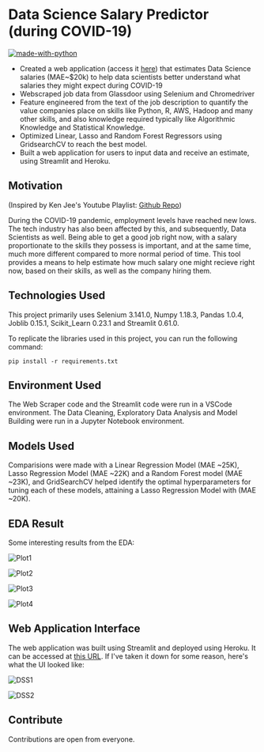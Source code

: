 # Data Science Salary Predictor (during COVID-19)

[![made-with-python](https://img.shields.io/badge/Made%20with-Python-1f425f.svg)](https://www.python.org/)

- Created a web application (access it [here](http://ds-salary-predictor.herokuapp.com/)) that estimates Data Science salaries (MAE~\$20k) to help data scientists better understand what salaries they might expect during COVID-19
- Webscraped job data from Glassdoor using Selenium and Chromedriver
- Feature engineered from the text of the job description to quantify the value companies place on skills like Python, R, AWS, Hadoop and many other skills, and also knowledge required typically like Algorithmic Knowledge and Statistical Knowledge.
- Optimized Linear, Lasso and Random Forest Regressors using GridsearchCV to reach the best model.
- Built a web application for users to input data and receive an estimate, using Streamlit and Heroku.

## Motivation

(Inspired by Ken Jee's Youtube Playlist: [Github Repo](https://github.com/PlayingNumbers/ds_salary_proj))

During the COVID-19 pandemic, employment levels have reached new lows. The tech industry has also been affected by this, and subsequently, Data Scientists as well. Being able to get a good job right now, with a salary proportionate to the skills they possess is important, and at the same time, much more different compared to more normal period of time. This tool provides a means to help estimate how much salary one might recieve right now, based on their skills, as well as the company hiring them.

## Technologies Used

This project primarily uses Selenium 3.141.0, Numpy 1.18.3, Pandas 1.0.4, Joblib 0.15.1, Scikit_Learn 0.23.1 and Streamlit 0.61.0.

To replicate the libraries used in this project, you can run the following command:

```
pip install -r requirements.txt
```

## Environment Used

The Web Scraper code and the Streamlit code were run in a VSCode environment. The Data Cleaning, Exploratory Data Analysis and Model Building were run in a Jupyter Notebook environment.

## Models Used

Comparisions were made with a Linear Regression Model (MAE ~25K), Lasso Regression Model (MAE ~22K) and a Random Forest model (MAE ~23K), and GridSearchCV helped identify the optimal hyperparameters for tuning each of these models, attaining a Lasso Regression Model with (MAE ~20K).

## EDA Result

Some interesting results from the EDA:

![Plot1](/images/plot1.png)

![Plot2](/images/plot2.png)

![Plot3](/images/plot3.png)

![Plot4](/images/plot4.png)

## Web Application Interface

The web application was built using Streamlit and deployed using Heroku. It can be accessed at [this URL](http://ds-salary-predictor.herokuapp.com/). If I've taken it down for some reason, here's what the UI looked like:

![DSS1](/images/DSStreamlit1.png)

![DSS2](/images/DSStreamlit2.png)

## Contribute

Contributions are open from everyone.
